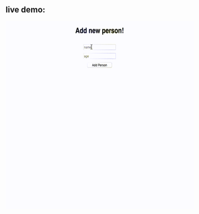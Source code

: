 ## live demo:

<img src="https://github.com/zhaaaa7/react/blob/master/projects/gif/addperson.gif" alt="addperson" />
